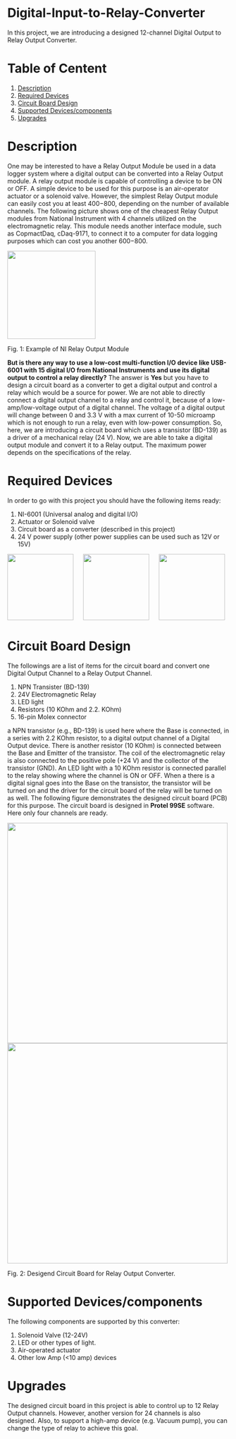 # Digital-Input-to-Relay-Converter
In this project, we are introducing a designed 12-channel Digital Output to Relay Output Converter.
# Table of Centent
1. [Description](#1)
2. [Required Devices](#2)
3. [Circuit Board Design](#3) 
4. [Supported Devices/components](#4)
5. [Upgrades](#5)

<a name="1"></a>
# Description
One may be interested to have a Relay Output Module be used in a data logger system where a digital output can be converted into a Relay Output module. A relay output module is capable of controlling a device to be ON or OFF. A simple device to be used for this purpose is an air-operator actuator or a solenoid valve. However, the simplest Relay Output module can easily cost you at least $400-$800, depending on the number of available channels. The following picture shows one of the cheapest Relay Output modules from National Instrument with 4 channels utilized on the electromagnetic relay. This module needs another interface module, such as CopmactDaq, cDaq-9171, to connect it to a computer for data logging purposes which can cost you another $600-$800.

<img src="https://user-images.githubusercontent.com/108043716/177025967-07355563-a29a-46fb-8db6-046afeeff769.png" width="200" />

Fig. 1: Example of NI Relay Output Module 

**But is there any way to use a low-cost multi-function I/O device like USB-6001 with 15 digital I/O from National Instruments and use its digital output to control a relay directly?** The answer is **Yes** but you have to design a circuit board as a converter to get a digital output and control a relay which would be a source for power. We are not able to directly connect a digital output channel to a relay and control it, because of a low-amp/low-voltage output of a digital channel. The voltage of a digital output will change between 0 and 3.3 V with a max current of 10-50 microamp which is not enough to run a relay, even with low-power consumption. So, here, we are introducing a circuit board which uses a transistor (BD-139) as a driver of a mechanical relay (24 V). Now, we are able to take a digital output module and convert it to a Relay output. The maximum power depends on the specifications of the relay.

<a name="2"></a>
# Required Devices
In order to go with this project you should have the following items ready:
1. NI-6001 (Universal analog and digital I/O)
2. Actuator or Solenoid valve 
3. Circuit board as a converter (described in this project)
4. 24 V power supply (other power supplies can be used such as 12V or 15V) 

<img src="https://user-images.githubusercontent.com/108043716/177025510-1c7571d7-4a0f-4f32-be89-a403b97a0c09.png" width="150" /> &emsp; <img src="https://user-images.githubusercontent.com/108043716/177026352-008c9eaf-ba27-4b26-84dc-d2752f9aa47c.png" width="150" /> &emsp; <img src="https://user-images.githubusercontent.com/108043716/177026484-89a79800-a4ca-45f3-b7e1-4f9955307be2.png" width="150" /> 
<a name="3"></a>
# Circuit Board Design
The followings are a list of items for the circuit board and convert one Digital Output Channel to a Relay Output Channel.
1. NPN Transister (BD-139)
2. 24V Electromagnetic Relay
3. LED light
4. Resistors (10 KOhm and 2.2. KOhm)
5. 16-pin Molex connector

a NPN transistor (e.g., BD-139) is used here where the Base is connected, in a series with 2.2 KOhm resistor, to a digital output channel of a Digital Output device. There is another resistor (10 KOhm) is connected between the Base and Emitter of the transistor. The coil of the electromagnetic relay is also connected to the positive pole (+24 V) and the collector of the transistor (GND). An LED light with a 10 KOhm resistor is connected parallel to the relay showing where the channel is ON or OFF. When a there is a digital signal goes into the Base on the transistor, the transistor will be turned on and the driver for the circuit board of the relay will be turned on as well.
The following figure demonstrates the designed circuit board (PCB) for this purpose. The circuit board is designed in **Protel 99SE** software. Here only four channels are ready. 

<img src="https://user-images.githubusercontent.com/108043716/177025641-1acea2bc-d654-43c1-9f3b-6ef199509e5e.jpg" width="500" />
<img src="https://user-images.githubusercontent.com/108043716/177025663-3593d234-a6d0-4920-8bd1-6165b8377529.jpg" width="500" />

Fig. 2: Desigend Circuit Board for Relay Output Converter. 

<a name="3"></a>
# Supported Devices/components
The following components are supported by this converter:
1. Solenoid Valve (12-24V)
2. LED or other types of light.
3. Air-operated actuator
4. Other low Amp (<10 amp) devices
<a name="4"></a>
# Upgrades
The designed circuit board in this project is able to control up to 12 Relay Output channels. However, another version for 24 channels is also designed. Also, to support a high-amp device (e.g. Vacuum pump), you can change the type of relay to achieve this goal.
